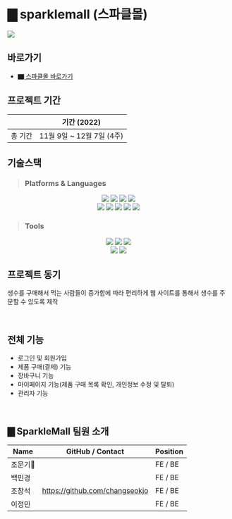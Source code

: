 # ▇ sparklemall (스파클몰)

<p>
<img src="https://capsule-render.vercel.app/api?type=Cylinder&color=6FC7E1&height=200&section=header&text=SparkleMall&fontSize=90&fontColor=FFFFFF" 
</p>

## 바로가기
- <a href="https://nemowithme.com"> ▇ 스파클몰 바로가기 </a></br>

## 프로젝트 기간

||기간 (2022)|
|:------:|---|
|총 기간| 11월 9일 ~ 12월 7일 (4주)|

## 기술스택
>### Platforms & Languages
<p align='center'>
  <img src='https://img.shields.io/badge/HTML5-E34F26?logo=HTML5&logoColor=white'/>
  <img src='https://img.shields.io/badge/CSS3-1572B6?logo=CSS3&logoColor=white'/>
  <img src='https://img.shields.io/badge/JavaScript-F7DF1E?logo=JavaScript&logoColor=white'/>
  <img src='https://img.shields.io/badge/jQuery-0769AD?logo=jQuery&logoColor=white'/>
  </br>
  <img src="https://img.shields.io/badge/Java-007396?style=flat&logo=OpenJDK&logoColor=white"/>
  <img src="https://img.shields.io/badge/Spring-6DB33F?logo=spring&logoColor=white"/>
  <img src="https://img.shields.io/badge/Spring Boot-6DB33F?style=flat&logo=Spring Boot&logoColor=white"/>
  <img src="https://img.shields.io/badge/AWS-232F3E?style=flat&logo=Amazon AWS&logoColor=white"/>
  <img src="https://img.shields.io/badge/MariaDB-003545?style=flat&logo=MariaDB&logoColor=white"/>
</p>

>### Tools
<p align='center'>
  <img src='https://img.shields.io/badge/IntelliJ IDEA-FF9B00?logo=IntelliJ IDEA&logoColor=white'/>
  <img src='https://img.shields.io/badge/Visual Studio Code-007ACC?logo=Visual Studio Code&logoColor=white'/>
  <img src='https://img.shields.io/badge/Tomcat-F8DC75?logo=Apache Tomcat&logoColor=white'/>
  </br>
  <img src='https://img.shields.io/badge/GitHub-181717?logo=GitHub&logoColor=white'/>
  <img src='https://img.shields.io/badge/Sourcetree-0052CC?logo=Sourcetree&logoColor=white'/>
</p>

## 프로젝트 동기
생수를 구매해서 먹는 사람들이 증가함에 따라 편리하게 웹 사이트를 통해서 생수를 주문할 수 있도록 제작

</br>

## 전체 기능
- 로그인 및 회원가입
- 제품 구매(결제) 기능
- 장바구니 기능
- 마이페이지 기능(제품 구매 목록 확인, 개인정보 수정 및 탈퇴)
- 관리자 기능

</br>

## ▇ SparkleMall 팀원 소개
|Name|GitHub / Contact|Position|
|------|---|---|
|조문기🔰||FE / BE|
|백민경||FE / BE|
|조창석|https://github.com/changseokjo|FE / BE|
|이정민||FE / BE|
